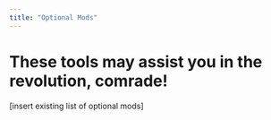 ```yaml
---
title: "Optional Mods"
---
```

# These tools may assist you in the revolution, comrade!

[insert existing list of optional mods]
